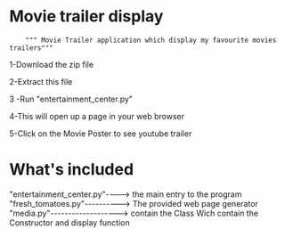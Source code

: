# Movie trailer display
	
		""" Movie Trailer application which display my favourite movies trailers"""

1-Download the zip file
  
2-Extract this file
  
3
-Run "entertainment_center.py"
 
4-This will open up a page in your web browser
 
5-Click on the Movie Poster to see youtube trailer

# What's included

"entertainment_center.py"----> the main entry to the program
"fresh_tomatoes.py"----------> The provided web page generator
"media.py"-------------------> contain the Class Wich contain the Constructor and display function
